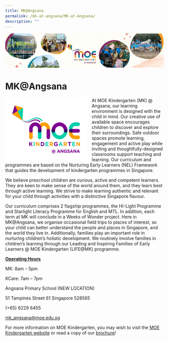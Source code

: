 ```yaml
---
title: MK@Angsana
permalink: /mk-at-angsana/MK-at-Angsana/
description: ""
---
```

![](/images/MK-Angsana.jpg)

MK@Angsana
==========

<img src="/images/Angsana%20colour.jpg" style="width:260px;height:200px;margin-right:15px;" align = "left"> At MOE Kindergarten (MK) @ Angsana, our learning environment is designed with the child in mind. Our creative use of available space encourages children to discover and explore their surroundings. Safe outdoor spaces promote learning, engagement and active play while inviting and thoughtfully-designed classrooms support teaching and learning. Our curriculum and programmes are based on the Nurturing Early Learners (NEL) Framework that guides the development of kindergarten programmes in Singapore.

We believe preschool children are curious, active and competent learners. They are keen to make sense of the world around them, and they learn best through active learning. We strive to make learning authentic and relevant for your child through activities with a distinctive Singapore flavour.

  

Our curriculum comprises 2 flagship programmes, the HI-Light Programme and Starlight Literacy Programme for English and MTL. In addition, each term at MK will conclude in a Weeks of Wonder project. Here in MK@Angsana, we organise occasional field trips to places of interest, so your child can better understand the people and places in Singapore, and the world they live in. Additionally, families play an important role in nurturing children’s holistic development. We routinely involve families in children’s learning through our Leading and Inspiring Families of Early Learners @ MOE Kindergarten (LIFE@MK) programme.


<u><b>Operating Hours</b></u>

MK: 8am – 5pm

KCare: 7am – 7pm

  

Angsana Primary School (NEW LOCATION)

51 Tampines Street 61 Singapore 528565

(+65) 6229 6455

[mk\_angsana@moe.edu.sg](mailto:mk_angsana@moe.edu.sg)

  

For more information on MOE Kindergarten, you may wish to visit the [MOE Kindergarten website](https://www.moe.gov.sg/preschool/moe-kindergarten) or read a copy of our [brochure](https://www.moe.gov.sg/-/media/files/mk/moe-brochure-english-2021.pdf?la=en)!